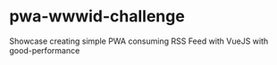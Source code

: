 # pwa-wwwid-challenge
Showcase creating simple PWA consuming RSS Feed with VueJS with good-performance

